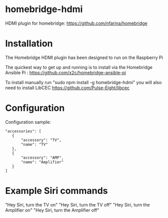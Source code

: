 # homebridge-hdmi
HDMI plugin for homebridge: https://github.com/nfarina/homebridge

# Installation

The Homebridge HDMI plugin has been designed to run on the Raspberry Pi

The quickest way to get up and running is to install via the Homebridge Ansible Pi : https://github.com/x2c/homebridge-ansible-pi

To install manually run "sudo npm install -g homebridge-hdmi" you will also need to install LibCEC https://github.com/Pulse-Eight/libcec



# Configuration

Configuration sample:

 ```
"accessories": [
    {
        "accessory": "TV",
        "name": "TV"
    },
    {
        "accessory": "AMP",
        "name": "Amplifier"
    }
]
```

# Example Siri commands
"Hey Siri, turn the TV on"
"Hey Siri, turn the TV off"
"Hey Siri, turn the Amplifier on"
"Hey Siri, turn the Amplifier off"

